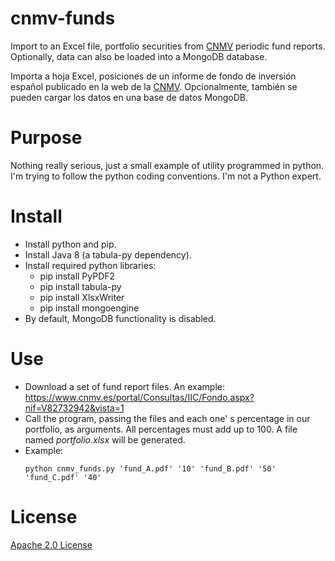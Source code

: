 # cnmv-funds
Import to an Excel file, portfolio securities from [CNMV](http://cnmv.es/portal/home.aspx) periodic fund reports. Optionally, data can also be loaded into a MongoDB database.

Importa a hoja Excel, posiciones de un informe de fondo de inversión español publicado en la web de la [CNMV](http://cnmv.es/portal/home.aspx).
Opcionalmente, también se pueden cargar los datos en una base de datos MongoDB.

# Purpose
Nothing really serious, just a small example of utility programmed in python. I'm trying to follow the python coding conventions. I'm not a Python expert.

# Install
* Install python and pip.
* Install Java 8 (a tabula-py dependency).
* Install required python libraries:
  - pip install PyPDF2
  - pip install tabula-py
  - pip install XlsxWriter
  - pip install mongoengine
* By default, MongoDB functionality is disabled.

# Use
* Download a set of fund report files. An example: https://www.cnmv.es/portal/Consultas/IIC/Fondo.aspx?nif=V82732942&vista=1
* Call the program, passing the files and each one' s percentage in our portfolio, as arguments. All percentages must add up to 100. A file named *portfolio.xlsx* will be generated.
* Example:
  ```
  python cnmv_funds.py 'fund_A.pdf' '10' 'fund_B.pdf' '50' 'fund_C.pdf' '40'
  ```
 # License
 [Apache 2.0 License](https://www.apache.org/licenses/LICENSE-2.0)
